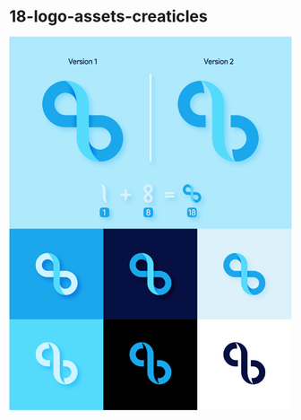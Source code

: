 # 18-logo-assets-creaticles

<img width="600" src="https://github.com/payjoe93/18-logo-assets-creaticles/blob/main/v2-01.png">
